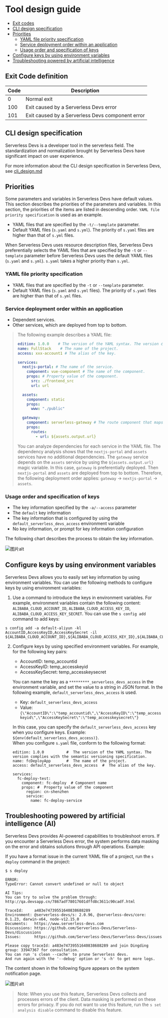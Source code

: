 # Tool design guide

- [Exit codes](#Exit-Code-definition)
- [CLI design specification](#CLI-design-specification)
- [Priorities](#Priorities)
    - [YAML file priority specification](#YAML-file-priority-specification)
    - [Service deployment order within an application](#Service-deployment-order-within-an-application)
    - [Usage order and specification of keys](#Usage-order-and-specification-of-keys)
- [Configure keys by using environment variables](#Configure-keys-by-using-environment-variables)
- [Troubleshooting powered by artificial intelligence](#troubleshooting-powered-by-artificial-intelligence-ai)

## Exit Code definition

| Code | Description                                       |
| ---- | ------------------------------------------------- |
| 0    | Normal  exit                                      |
| 100  | Exit  caused by a Serverless Devs error           |
| 101  | Exit  caused by a Serverless Devs component error |

## CLI design specification

Serverless Devs is a developer tool in the serverless field. The standardization and normalization brought by Serverless Devs have significant impact on user experience. 

For more information about the CLI design specification in Serverless Devs, see [cli_design.md](cli_design.md)


## Priorities

Some parameters and variables in Serverless Devs have default values. This section describes the priorities of the parameters and variables. In this section, the priorities of the items are listed in descending order. `YAML file priority specification` is used as an example.

- YAML files that are specified by the `-t/--template` parameter.
- Default YAML files (`s.yaml` and `s.yml`). The priority of `s.yaml` files are higher than that of `s.yml` files.

When Serverless Devs uses resource description files, Serverless Devs preferentially selects the YAML files that are specified by the `-t` or `--template` parameter before Serverless Devs uses the default YAML files (`s.yaml` and `s.yml`). `s.yaml` takes a higher priority than `s.yml`.

### YAML file priority specification

- YAML files that are specified by the `-t` or `--template` parameter.
- Default YAML files (`s.yaml` and `s.yml` files). The priority of `s.yaml` files are higher than that of `s.yml` files.



### Service deployment order within an application

- Dependent services.
- Other services, which are deployed from top to bottom.

> The following example describes a YAML file:
> ```yaml
> edition: 1.0.0    # The version of the YAML syntax. The version complies with the semantic versioning specification.
> name: FullStack    # The name of the project.
> access: xxx-account1 # The alias of the key.
> 
> services:
>   nextjs-portal: # The name of the service.
>     component: vue-component # The name of the component.
>     props: # Property value of the component.
>       src: ./frontend_src
>       url: url
> 
>   assets:
>     component: static
>     props:
>       www: "./public"
> 
>   gateway:
>     component: serverless-gateway # The route component that maps HTTP URLs to services.
>     props:
>       routes:
>         - url: ${assets.output.url}
> ```
> You can analyze dependencies for each service in the YAML file. The dependency analysis shows that the `nextjs-portal` and `assets` services have no additional dependencies. The `gateway` service depends on the `assets` service by using the `${assets.output.url}` magic variable. In this case, `gateway` is preferentially deployed. Then `nextjs-portal` and `assets` are deployed from top to bottom. Therefore, the following deployment order applies: `gateway` -> `nextjs-portal` -> `assets`.


### Usage order and specification of keys

- The key information specified by the `-a/--access` parameter
- The `default` key information
- The key information that is configured by using the `default_serverless_devs_access` environment variable
- No key information, or prompt for key information configuration

The following chart describes the process to obtain the key information.

![图片alt](https://serverless-article-picture.oss-cn-hangzhou.aliyuncs.com/1635841483040_20211102082444588067.png)



## Configure keys by using environment variables

Serverless Devs allows you to easily set key information by using environment variables. You can use the following methods to configure keys by using environment variables:

1. Use a command to introduce the keys in environment variables. For example, environment variables contain the following content: `ALIBABA_CLOUD_ACCOUNT_ID`, `ALIBABA_CLOUD_ACCESS_KEY_ID`, `ALIBABA_CLOUD_ACCESS_KEY_SECRET`. You can use the `s config add` command to add keys: 

```shell script
s config add -a default-aliyun -kl AccountID,AccessKeyID,AccessKeySecret -il ${ALIBABA_CLOUD_ACCOUNT_ID},${ALIBABA_CLOUD_ACCESS_KEY_ID},${ALIBABA_CLOUD_ACCESS_KEY_SECRET}.
```


2. Configure keys by using specified environment variables. For example, for the following key pairs:
    - AccountID: temp_accountid
    - AccessKeyID: temp_accesskeyid
    - AccessKeySecret: temp_accesskeysecret    

    You can name the key as a `*********_serverless_devs_access` in the environment variable, and set the value to a string in JSON format. In the following example, `default_serverless_devs_access` is used.
    - Key: `default_serverless_devs_access`
    - Value: `{\"AccountID\":\"temp_accountid\",\"AccessKeyID\":\"temp_accesskeyid\",\"AccessKeySecret\":\"temp_accesskeysecret\"}`
 
    In this case, you can specify the `default_serverless_devs_access` key when you configure keys. Example: `${env(default_serverless_devs_access)}`.
​    
    When you configure `s.yaml` file, conform to the following format: 
    ```
    edition: 1.0.0          #  The version of the YAML syntax. The version complies with the semantic versioning specification.
    name: fcDeployApp       #  The name of the project. 
    access: default_serverless_devs_access  #  The alias of the key.

    services:
      fc-deploy-test:
        component: fc-deploy  # Component name
        props: #  Property value of the component
          region: cn-shenzhen
          service:
            name: fc-deploy-service
    ```

## Troubleshooting powered by artificial intelligence (AI)

Serverless Devs provides AI-powered capabilities to troubleshoot errors. If you encounter a Serverless Devs error, the system performs data masking on the error and obtains solutions through API operations. Example:

If you have a format issue in the current YAML file of a project, run the `s deploy` command in the project: 

```shell script
$ s deploy

ERROR:
TypeError: Cannot convert undefined or null to object

AI Tips:
You can try to solve the problem through: http://qa.devsapp.cn/7867adf78017601dffd8c3611c90cadf.html

TraceId:     a483e74739551640838688289
Environment: @serverless-devs/s: 2.0.96, @serverless-devs/core: 0.1.23, darwin-x64, node-v12.15.0
Documents:   https://www.serverless-devs.com
Discussions: https://github.com/Serverless-Devs/Serverless-Devs/discussions
Issues:      https://github.com/Serverless-Devs/Serverless-Devs/issues

Please copy traceId: a483e74739551640838688289 and join Dingding group: 33947367 for consultation.
You can run 's clean --cache' to prune Serverless devs.
And run again with the '--debug' option or 's -h' to get more logs.
```


The content shown in the following figure appears on the system notification page.

![图片alt](https://serverless-article-picture.oss-cn-hangzhou.aliyuncs.com/1640838881038_20211230043441520071.png)

> Note: When you use this feature, Serverless Devs collects and processes errors of the client. Data masking is performed on these errors for privacy. If you do not want to use this feature, run the `s set analysis disable` command to disable this feature. 
